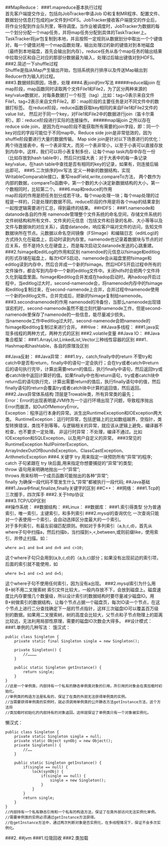 ##MapReduce：
###1.mapreduce基本执行过程  
首先客户端提交作业，包括向JobTracker申请Job ID和复制MR程序、配置文件、数据划分信息打包成的jar文件到HDFS。JobTracker接收客户端提交的作业后，将作业分配到作业队列里，等待调度。当作业被调度时，JobTracker为数据的每一个划分分配一个map任务，并将map任务分配到具体的TaskTracker上。TaskTracker将jar包复制到本地，并且按照一定规则从数据划分中取出一个个键值对，每一个键值对用一个map函数处理，输出处理过的新的键值对到本地磁盘（最终到本地磁盘，首先会输出到内存）。reduce任务从各个map任务的输出结果中拉取分区和自己对应的那部分数据最为输入，处理过后输出键值对到HDFS。
###2.简述一下shuffle过程  
Shuffle是指从Map产生输出开始，包括系统执行排序以及传送Map输出到Reducer作为输入的过程。  	
###3.数据倾斜原因，场景，处理
###4.表join的mr写法
#####reduce端join
在map阶段，map函数同时读取两个文件File1和File2，为了区分两种来源的key/value数据对，对每条数据打一个标签（tag）,比如：tag=0表示来自文件File1，tag=2表示来自文件File2。即：map阶段的主要任务是对不同文件中的数据打标签。
在reduce阶段，reduce函数获取key相同的来自File1和File2文件的value list， 然后对于同一个key，对File1和File2中的数据进行join（笛卡尔乘积）。即：reduce阶段进行实际的连接操作。
#####map端join
之所以存在reduce side join，是因为在map阶段不能获取所有需要的join字段，即：同一个key对应的字段可能位于不同map中。Reduce side join是非常低效的，因为shuffle阶段要进行大量的数据传输。
Map side join是针对以下场景进行的优化：两个待连接表中，有一个表非常大，而另一个表非常小，以至于小表可以直接存放到内存中。这样，我们可以将小表复制多份，让每个map task内存中存在一份（比如存放到hash table中），然后只扫描大表：对于大表中的每一条记录key/value，在hash table中查找是否有相同的key的记录，如果有，则连接后输出即可。
###5.二次排序的mr写法
定义一种新的数据结构，实现WritableComparable接口，重写readField,write,compareTo方法，
两个数作为内部的数据，compareTo函数中，第一个数的大小决定新数据结构的大小，第一个数相同时，比较第二个。
###6.map和reduce的作用  
map阶段的作用是把任务划分成若干块，每个map处理一块；每个map处理的过程是一样的，只是处理的数据不同。reduce阶段的作用是将各个map的结果拿到一起按逻辑需要进行汇总，得到最终的结果。
##HDFS：
###1.namenode和datanode各自的作用
namenode管理整个文件系统的命名空间，存储文件系统的文件树结构和所有文件、文件夹的元信息（包括文件和目录的名称、大小等等以及文件与数据块的对应关系），调度datanode，响应客户端对文件的访问，告知文件数据块所在节点。元数据以命名空间镜像（FSImage）和编辑日志（editLog)的方式持久化在磁盘上，启动时读到内存里。namenode也记录着数据块与节点的对应关系，但不是持久化在硬盘上，而是每次启动又datanode发送的心跳重建。
###2.fsimage和editLog的作用和区别
namendoe的元信息以fsimage和editlog的形式存储在磁盘上，每次HDFS启动，namenode会从磁盘里把fsimage和editlog读到内存中，然后合并成一个新的fsimage。然后HDFS开启过程中所有的文件操作，都会写到内存中一个新的editlog文件中。关闭hdfs时会把两个文件持久化到磁盘里面。fsimage和editlog合并发成在hadop启动时。再hadoop开启过程中，当editlog过大时，second-namenode会，将namenode内存中的fsimage和editlog复制过来，在second-namenode上合并，合并过程中namenode使用一个新的editlog文件。合并完成后，把新的fsimage复制给namenode。
###3.secondnamenode的作用
namenode的冷备份，当那么namenode出现错误宕机时，second-namenode虽然不能立刻代替namenode工作，但是second-namenode里保存了namenode的一些信息，能尽量减少损失。  
当namenode工作中editlog过大时，second-namenode会把namenode的fsimage和editlog复制过来进行合并。
##Hive：
##Java多线程：
###1.java实现多线程的两种方式，两种方式的区别
###2.volatile变量
##Java IO：
##Java 集合框架：
###1.ArrayList,LinkedList,Vector三种线性容器的区别
###1．Hashmap和hashtable，各自的原理及区别

##Java反射：
##Java异常：
###1.try，catch,finally中的return
不管try和catch中是否有return，finally中的语句一定会执行；会在try或者catch中return后的语句执行完毕，计算出需要return的值后，执行finally中语句，然后返回try或者catch块中返回计算好的值。如果finally中也有return语句，try或者catch块中return后的语句执行完，计算出需要return的值后，执行finally语句中的值，然后finally语句的return会覆盖try或者catch块中计算的返回值，然后返回。
###2.Java异常体系结构
顶层是Trowable类，所有异常类的最先；  
Error：Error的出现表明是JVM作为一个运行环境出现了问题，导致程序抛出Error而崩溃，如OutOfMemoryError。  
Exception：程序运行本身的异常。派生出RuntimeException和IOException两大类。
RuntimeException：运行时异常，包括逻辑上的比如数组越界，空指针，类型转换错误，类找不到等等。与逻辑相关的异常，就应该从逻辑上避免，编译器不检查，也不要求一定处理。
非运行时异常：不处理，编译不通过。比如IOException和SQLException，以及用户自定义的异常。
###3常见的RuntimeException
NullPointerException、ArrayIndexOutOfBoundsException、ClassCastException、ArithmeticException
###4.关键字
try 用来指定一块预防所有“异常”的程序;  
catch 子句紧跟在 try 块后面,用来指定你想要捕捉的“异常”的类型;  
throw 语句用来明确地抛出一个“异常”;  
throws 用来标明一个成员函数可能抛出的各种“异常”;  
finally 为确保一段代码不管发生什么“异常”都被执行一段代码;
##Java基础
###1.Java中final,finalize,finally关键字的区别
##C++：
##网络：
###1.Tcp的三次握手，四次挥手
###2.关于http协议  
###3.TCP/UDP区别	
##操作系统：
##数据结构：
##Linux：
##数据库：
###1.索引得类型
分为普通索引，唯一索引，主键索引，和多列索引
###2.mysql的查询优化
一次查询只能对一个表使用一个索引，会自动选择区分度最大的一个索引。  
对于多列索引，有最左前缀匹配原则。例如对于多列索引（a,b,c,d)，首先从where子句中扫描a，然后扫描b，当扫描到>,<,between,或则前缀like，使用索引，并停止扫描。如：  

	where a=1 and b=4 and d=9 and c>10;  
这个where子句只会用到(a,b,c,d)的（a,b,c)部分；如果没有出现前边的索引项，后面的索引就不能使用，如  

	where b=1 and c=3 and d=5;  
这个where子句不使用任何索引，因为没有a出现。
###2.mysql索引为什么用B+树不用二叉搜索树
索引文件比较大，一般内存放不下，会放到磁盘上。磁盘速度比内存要慢几个数量级，所以设计索引的数据结构时要尽量减少磁盘IO。用B+树做索引的数据结构，让每个节点占据一个磁盘页，每次IO读一个节点，在这个节点上进行二分查找确定下一层的节点指针，这样三次磁盘IO可以覆盖百万级别的数据。如果用二叉搜索树，树的高度会比较大，父节点和子节点物理上的距离比较远，无法利用局部性原理，需要的磁盘IO次数会大得多。
##设计模式：
###1.单例的几种写法：
饿汉式：

	public class Singleton {
		private static final Singleton single = new Singleton();
		
		private Singleton() {
			//…………
		}
		
		public static Singleton getInstance() {
			return single;
		}
	}
	//这是一个单例类，内部持有一个私有的静态单例类对象的引用，所引用的对象会在类加载时初始化。
	//单例类的构造方法是私有的，保证了在类的外部无法获得单例类的实例。
	//当需要获得单例类的实例时，就必须调用单例类的公开静态方法getInstance方法，这个方法将
	//类加载时初始化的内部持有的对象返回。这样就保证了单例类只有一个对象被实例化。
懒汉式：

	public class Singleton {
		private static Singleton single = null;
		private static Object synObj = new Object();
		private Singleton() {
			//……
		}
		
		public static Singleton getInstance() {
			if(single == null) {
				lock(synObj) {
					if(single == null) {
						single = new Singleton();
					}
				}
			}
			return single;
		}
	}
	//内部持有一个私有静态引用和一个私有的构造方法，保证了在类外部访问无法实例化单例。
	//需要单例类的实例必须通过getInstance方法获得。
	//在getInstance方法中，通过两次判断对象是否实例化，在多线程情况下，保证不会多次实例化。

###2.
##jvm
###1.垃圾回收
###2.类加载